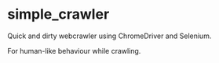 # simple_crawler
Quick and dirty webcrawler using ChromeDriver and Selenium.

For human-like behaviour while crawling.
